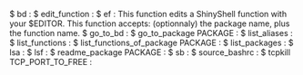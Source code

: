 $ bd  : 
$ edit_function  : 
$ ef  : This function edits a ShinyShell function with your $EDITOR. This function accepts: (optionnaly) the package name, plus the function name.
$ go_to_bd  : 
$ go_to_package PACKAGE : 
$ list_aliases  : 
$ list_functions  : 
$ list_functions_of_package PACKAGE : 
$ list_packages  : 
$ lsa  : 
$ lsf  : 
$ readme_package PACKAGE : 
$ sb  : 
$ source_bashrc  : 
$ tcpkill TCP_PORT_TO_FREE : 
